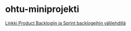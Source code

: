 # ohtu-miniprojekti

[Linkki Product Backlogiin ja Sprint backlogeihin välilehdillä](https://docs.google.com/spreadsheets/d/1uLXQf_AoPL6ly2yu5XrqHldBCUcM7QaakHexxE-Yq5s/edit#gid=0)
